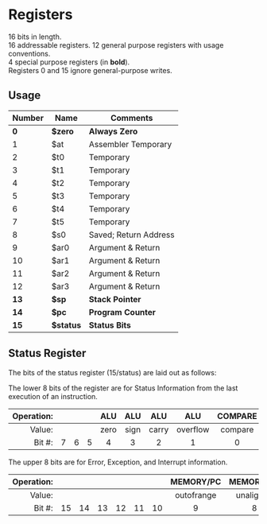 # Registers

16 bits in length.  
16 addressable registers. 
12 general purpose registers with usage conventions.  
4 special purpose registers (in **bold**).  
Registers 0 and 15 ignore general-purpose writes.  

## Usage

| Number | Name    | Comments               |
|--------|---------|------------------------|
| **0**      |**$zero**  | **Always Zero**           |
| 1      | $at     | Assembler Temporary    |
| 2      | $t0     | Temporary              |
| 3      | $t1     | Temporary              |
| 4      | $t2     | Temporary              |
| 5      | $t3     | Temporary              |
| 6      | $t4     | Temporary              |
| 7      | $t5     | Temporary              |
| 8      | $s0     | Saved; Return Address |
| 9      | $ar0    | Argument & Return      |
| 10     | $ar1    | Argument & Return      |
| 11     | $ar2    | Argument & Return      |
| 12     | $ar3    | Argument & Return      |
| **13**     | **$sp**     | **Stack Pointer**          |
| **14**     | **$pc**     | **Program Counter**        |
| **15**    | **$status** | **Status Bits**            |

## Status Register

The bits of the status register ($15/$status) are laid out as follows:

The lower 8 bits of the register are for Status Information from the last execution of an instruction.

| Operation: |   |   |   | ALU  | ALU  | ALU   | ALU      | COMPARE |
|-----------:|:-:|:-:|:-:|:----:|:----:|:-----:|:--------:|:-------:|
| Value:     |   |   |   | zero | sign | carry | overflow | compare |
| Bit #:     | 7 | 6 | 5 | 4    | 3    | 2     | 1        | 0       |

The upper 8 bits are for Error, Exception, and Interrupt information.

| Operation: |    |    |    |    |    |    | MEMORY/PC  | MEMORY/PC |
|-----------:|:--:|:--:|:--:|:--:|:--:|:--:|:----------:|:---------:|
| Value:     |    |    |    |    |    |    | outofrange | unaligned |
| Bit #:     | 15 | 14 | 13 | 12 | 11 | 10 | 9          | 8         |
